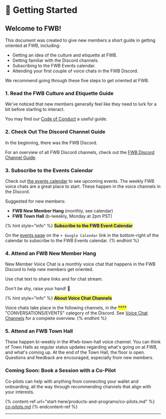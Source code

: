 # 🚀 Getting Started

## **Welcome to FWB!**

This document was created to give new members a short guide in getting oriented at FWB, including:

* Getting an idea of the culture and etiquette at FWB.
* Getting familiar with the Discord channels.
* Subscribing to the FWB Events calendar.
* Attending your first couple of voice chats in the FWB Discord.

We recommend going through these five steps to get oriented at FWB.

### 1. Read the FWB Culture and Etiquette Guide

We've noticed that new members generally feel like they need to lurk for a bit before starting to interact.

You may find our [Code of Conduct](./#welcome-to-fwb) a useful guide.

### 2. Check Out The Discord Channel Guide

In the beginning, there was the FWB Discord.

For an overview of all FWB Discord channels, check out the [FWB Discord Channel Guide](https://www.notion.so/ba9d0ca6d03541038c79c82cb265c72c).

### 3. Subscribe to the Events Calendar

Check out [the events calendar](https://www.fwb.help/events) to see upcoming events. The weekly FWB voice chats are a great place to start. These happen in the voice channels in the Discord.

Suggested for new members:

* **FWB New Member Hang** (monthly, see calendar)
* **FWB Town Hall** (b-iweekly, Monday at 2pm PST)

{% hint style="info" %}
<mark style="color:blue;">**Subscribe to the FWB Event Calendar**</mark>

On the [events page](https://www.fwb.help/events) on the `+ Google Calendar` link in the bottom-right of the calendar to subscribe to the FWB Events calendar.
{% endhint %}

### 4. Attend an FWB New Member Hang

New Member Voice Chat is a monthly voice chat that happens in the FWB Discord to help new members get oriented.

Use chat text to share links and for chat stream.

Don't be shy, raise your hand! 👋

{% hint style="info" %}
<mark style="color:blue;">**About Voice Chat Channels**</mark>

Voice chats take place in the following channels, in the <mark style="color:blue;">****</mark> "CONVERSATIONS/EVENTS" category of the Discord. See [Voice Chat Channels](broken-reference) for a complete overview.
{% endhint %}

### 5. Attend an FWB Town Hall

These happen bi-weekly in the #fwb-town-hall voice channel. You can think of Town Halls as regular status updates regarding what's going on at FWB, and what's coming up. At the end of the Town Hall, the floor is open. Questions and feedback are encouraged, especially from new members.

### Coming Soon: Book a Session with a Co-Pilot

Co-pilots can help with anything from connecting your wallet and onboarding, all the way through recommending channels that align with your interests.

{% content-ref url="start-here/products-and-programs/co-pilots.md" %}
[co-pilots.md](start-here/products-and-programs/co-pilots.md)
{% endcontent-ref %}

***
